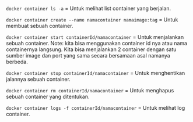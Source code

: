 `docker container ls -a` = Untuk melihat list container yang berjalan.

`docker container create --name namacontainer namaimage:tag` = Untuk membuat sebuah container.

`docker container start containerId/namacontainer` = Untuk menjalankan sebuah container. Note: kita bisa menggunakan container id nya atau nama containernya langsung. Kita bisa menjalankan 2 container dengan satu sumber image dan port yang sama secara bersamaan asal namanya berbeda.

`docker container stop containerId/namacontainer` = Untuk menghentikan jalannya sebuah container.

`docker container rm containerId/namacontainer` = Untuk menghapus sebuah container yang ditentukan.

`docker container logs -f containerId/namacontainer` = Untuk melihat log container.
